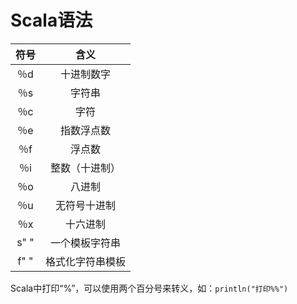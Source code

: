 # Scala语法

| 符号 |       含义       |
| :--: | :--------------: |
| ％d |    十进制数字    |
| ％s |      字符串      |
| ％c |       字符       |
| ％e |    指数浮点数    |
| ％f |      浮点数      |
| ％i |  整数（十进制）  |
| ％o |      八进制      |
| ％u |   无符号十进制   |
| ％x |     十六进制     |
| s" " |  一个模板字符串  |
| f" " | 格式化字符串模板 |

Scala中打印“%”，可以使用两个百分号来转义，如：`println("打印%%")`

